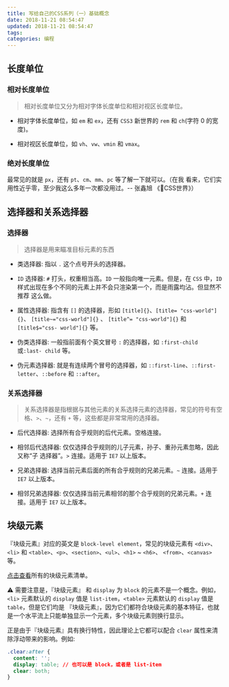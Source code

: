 ```yaml
---
title: 写给自己的CSS系列（一）基础概念
date: 2018-11-21 08:54:47
updated: 2018-11-21 08:54:47
tags:
categories: 编程
---
```


## 长度单位

### 相对长度单位

> 相对长度单位又分为相对字体长度单位和相对视区长度单位。

* 相对字体长度单位，如 `em` 和 `ex`，还有 `CSS3` 新世界的 `rem` 和 `ch`(字符 0 的宽度)。

* 相对视区长度单位，如 `vh`、`vw`、`vmin` 和 `vmax`。 

### 绝对长度单位

最常见的就是 `px`，还有 `pt`、`cm`、`mm`、`pc` 等了解一下就可以。（在我
看来，它们实用性近乎零，至少我这么多年一次都没用过。-- 张鑫旭 《CSS世界》）

## 选择器和关系选择器

### 选择器

> 选择器是用来瞄准目标元素的东西

* 类选择器: 指以 `.` 这个点号开头的选择器。

* `ID` 选择器: `#` 打头，权重相当高。`ID` 一般指向唯一元素。但是，在 `CSS` 中，`ID`
样式出现在多个不同的元素上并不会只渲染第一个，而是雨露均沾。但显然不推荐
这么做。

* 属性选择器: 指含有 `[]` 的选择器，形如 `[title]{}`、`[title= "css-world"]{}`、
`[title~="css-world"]{}` 、 `[title^= "css-world"]{}` 和 `[title$="css-
world"]{}` 等。

* 伪类选择器: 一般指前面有个英文冒号 `:` 的选择器，如 `:first-child` 或`:last-
child` 等。

* 伪元素选择器: 就是有连续两个冒号的选择器，如 `::first-line`、`::first-
letter`、`::before` 和 `::after`。

### 关系选择器

> 关系选择器是指根据与其他元素的关系选择元素的选择器，常见的符号有空格、`>`、`~`，还有 `+` 等，这些都是非常常用的选择器。

* 后代选择器: 选择所有合乎规则的后代元素。空格连接。

* 相邻后代选择器: 仅仅选择合乎规则的儿子元素，孙子、重孙元素忽略，因此又称“子
选择器”。`>` 连接。适用于 `IE7` 以上版本。

* 兄弟选择器: 选择当前元素后面的所有合乎规则的兄弟元素。`~` 连接。适用于 `IE7` 以上版本。

* 相邻兄弟选择器: 仅仅选择当前元素相邻的那个合乎规则的兄弟元素。`+` 连接。适用于 `IE7` 以上版本。

## 块级元素

『块级元素』对应的英文是 `block-level element`，常见的块级元素有 `<div>`、`<li>` 和 `<table>`、`<p>`、`<section>`、`<ul>`、`<h1>` ~ `<h6>`、 `<from>`、`<canvas>` 等。

[点击查看](https://developer.mozilla.org/zh-CN/docs/Web/HTML/Block-level_elements#%E5%85%83%E7%B4%A0%E5%88%97%E8%A1%A8)所有的块级元素清单。

⚠️ 需要注意是，『块级元素』 和 `display` 为 `block` 的元素不是一个概念。例如，`<li>` 元素默认的 `display` 值是 `list-item`，`<table>` 元素默认的 `display` 值是 `table`，但是它们均是 『块级元素』，因为它们都符合块级元素的基本特征，也就是一个水平流上只能单独显示一个元素，多个块级元素则换行显示。

正是由于『块级元素』具有换行特性，因此理论上它都可以配合 `clear` 属性来清除浮动带来的影响。例如:

```css
.clear:after {
  content: '';
  display: table; // 也可以是 block，或者是 list-item
  clear: both;
}
```
